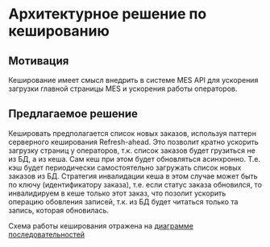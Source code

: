 # Архитектурное решение по кешированию

## Мотивация
Кеширование имеет смысл внедрить в системе MES API для ускорения загрузки главной страницы MES и ускорения работы операторов.

## Предлагаемое решение
Кешировать предполагается список новых заказов, используя паттерн серверного кеширования Refresh-ahead.
Это позволит кратно ускорить загрузку страниц у операторов, т.к. список заказов будет грузиться не из БД, а из кеша.
Сам кеш при этом будет обновляться асинхронно. Т.е. кэш будет периодически самостоятельно загружать список новых заказов из БД.
Стратегия инвалидации кеша в этом случае может быть по ключу (идентификатору заказа), т.е. если статус заказа обновился, то инвалидируем в кеше только этот заказ, что позолит ускорить операцию обовления записей, т.к. из БД будет читаться только та запись, которая обновилась.

Схема работы кеширования отражена на [диаграмме последовательностей](sequence.puml)